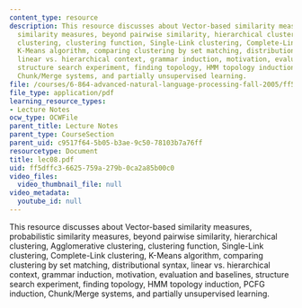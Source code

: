 ```yaml
---
content_type: resource
description: This resource discusses about Vector-based similarity measures, probabilistic
  similarity measures, beyond pairwise similarity, hierarchical clustering, Agglomerative
  clustering, clustering function, Single-Link clustering, Complete-Link clustering,
  K-Means algorithm, comparing clustering by set matching, distributional syntax,
  linear vs. hierarchical context, grammar induction, motivation, evaluation and baselines,
  structure search experiment, finding topology, HMM topology induction, PCFG induction,
  Chunk/Merge systems, and partially unsupervised learning.
file: /courses/6-864-advanced-natural-language-processing-fall-2005/ff5dffc36625759a279b0ca2a85b00c0_lec08.pdf
file_type: application/pdf
learning_resource_types:
- Lecture Notes
ocw_type: OCWFile
parent_title: Lecture Notes
parent_type: CourseSection
parent_uid: c9517f64-5b05-b3ae-9c50-78103b7a76ff
resourcetype: Document
title: lec08.pdf
uid: ff5dffc3-6625-759a-279b-0ca2a85b00c0
video_files:
  video_thumbnail_file: null
video_metadata:
  youtube_id: null
---
```

This resource discusses about Vector-based similarity measures, probabilistic similarity measures, beyond pairwise similarity, hierarchical clustering, Agglomerative clustering, clustering function, Single-Link clustering, Complete-Link clustering, K-Means algorithm, comparing clustering by set matching, distributional syntax, linear vs. hierarchical context, grammar induction, motivation, evaluation and baselines, structure search experiment, finding topology, HMM topology induction, PCFG induction, Chunk/Merge systems, and partially unsupervised learning.

